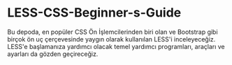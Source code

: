 # LESS-CSS-Beginner-s-Guide
Bu depoda, en popüler CSS Ön İşlemcilerinden biri olan ve Bootstrap gibi birçok ön uç çerçevesinde yaygın olarak kullanılan LESS'i inceleyeceğiz. 
LESS'e başlamanıza yardımcı olacak temel yardımcı programları, araçları ve ayarları da gözden geçireceğiz.
